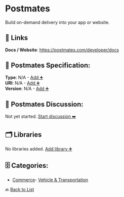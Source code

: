 # Postmates

Build on-demand delivery into your app or website.

##  🔗 Links
**Docs / Website**: https://postmates.com/developer/docs

## 🧬 Postmates Specification:
**Type**: N/A - [Add ➕](https://github.com/apis-list/apis-list/edit/main/apis.yaml#15640)  
**URI**: N/A - [Add ➕](https://github.com/apis-list/apis-list/edit/main/apis.yaml#15640)  
**Version**: N/A - [Add ➕](https://github.com/apis-list/apis-list/edit/main/apis.yaml#15640)

## 💬 Postmates Discussion:
Not yet started. [Start discussion ➡️](https://github.com/apis-list/apis-list/discussions/new)

## 🗂️ Libraries

No libraries added. [Add library ➕](https://github.com/apis-list/apis-list/edit/main/apis.yaml#15640)    


## 🗄️ Categories:
- [Commerce](https://github.com/apis-list/apis-list#commerce-)- [Vehicle & Transportation](https://github.com/apis-list/apis-list#vehicle--transportation-)

🔙  [Back to List](https://github.com/apis-list/apis-list)
